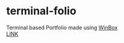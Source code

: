 # terminal-folio
Terminal based Portfolio made using [WinBox](https://github.com/nextapps-de/winbox)
<br/>
[LINK](https://terminalfolio.netlify.app/)
